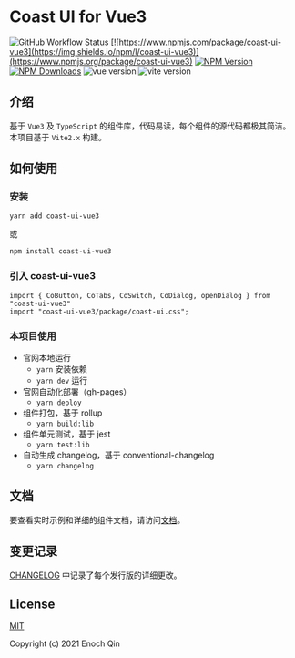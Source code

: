 # Coast UI for Vue3

![GitHub Workflow Status](https://img.shields.io/github/workflow/status/dreamqyq/coast-ui-vue3/Unit%20Test) [![https://www.npmjs.com/package/coast-ui-vue3](https://img.shields.io/npm/l/coast-ui-vue3)](https://www.npmjs.org/package/coast-ui-vue3) [![NPM Version](http://img.shields.io/npm/v/coast-ui-vue3.svg?style=flat)](https://www.npmjs.org/package/coast-ui-vue3) [![NPM Downloads](https://img.shields.io/npm/dm/coast-ui-vue3.svg?style=flat)](https://npmcharts.com/compare/coast-ui-vue3?minimal=true) ![vue version](https://img.shields.io/github/package-json/dependency-version/dreamqyq/coast-ui-vue3/vue) ![vite version](https://img.shields.io/github/package-json/dependency-version/dreamqyq/coast-ui-vue3/dev/vite)
## 介绍

基于 `Vue3` 及 `TypeScript` 的组件库，代码易读，每个组件的源代码都极其简洁。本项目基于 `Vite2.x` 构建。

## 如何使用

### 安装

```
yarn add coast-ui-vue3
```

或

```
npm install coast-ui-vue3
```

### 引入 coast-ui-vue3

```
import { CoButton, CoTabs, CoSwitch, CoDialog, openDialog } from "coast-ui-vue3"
import "coast-ui-vue3/package/coast-ui.css";
```

### 本项目使用

- 官网本地运行
  - `yarn` 安装依赖
  - `yarn dev` 运行
- 官网自动化部署（gh-pages）
  - `yarn deploy`
- 组件打包，基于 rollup
  - `yarn build:lib`
- 组件单元测试，基于 jest
  - `yarn test:lib`
- 自动生成 changelog，基于 conventional-changelog
  - `yarn changelog`

## 文档

要查看实时示例和详细的组件文档，请访问[文档](https://dreamqyq.github.io/coast-ui-vue3/#/)。

## 变更记录

[CHANGELOG](https://github.com/dreamqyq/coast-ui-vue3/blob/master/CHANGELOG.md) 中记录了每个发行版的详细更改。

## License

[MIT](https://opensource.org/licenses/MIT)

Copyright (c) 2021 Enoch Qin
